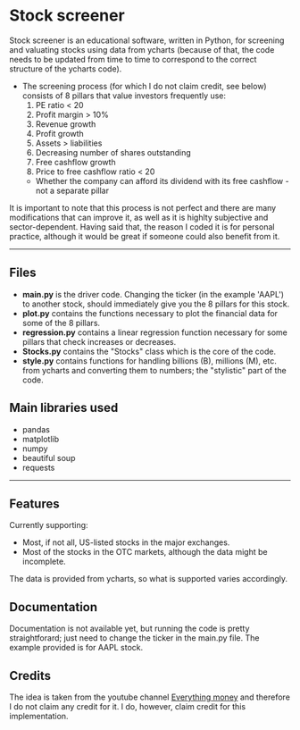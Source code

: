 # Stock screener

Stock screener is an educational software, written in Python, for screening and valuating stocks using data from ycharts (because of that, the code needs to be updated from time to time to correspond to the correct structure of the ycharts code).
- The screening process (for which I do not claim credit, see below) consists of 8 pillars that value investors frequently use:
	1) PE ratio < 20
	2) Profit margin > 10%
	3) Revenue growth
	4) Profit growth
	5) Assets > liabilities
	6) Decreasing number of shares outstanding
	7) Free cashflow growth
	8) Price to free cashflow ratio < 20
	- Whether the company can afford its dividend with its free cashflow - not a separate pillar

It is important to note that this process is not perfect and there are many modifications that can improve it, as well as it is highlty subjective and sector-dependent. Having said that, the reason I coded it is for personal practice, although it would be great if someone could also benefit from it.

---

## Files

*  **main.py** is the driver code. Changing the ticker (in the example 'AAPL') to another stock, should immediately give you the 8 pillars for this stock.
*  **plot.py** contains the functions necessary to plot the financial data for some of the 8 pillars.
*  **regression.py** contains a linear regression function necessary for some pillars that check increases or decreases.
*  **Stocks.py** contains the "Stocks" class which is the core of the code.
*  **style.py** contains functions for handling billions (B), millions (M), etc. from ycharts and converting them to numbers; the "stylistic" part of the code.

## Main libraries used

*  pandas
*  matplotlib
*  numpy
*  beautiful soup
*  requests

---

## Features

Currently supporting:

*  Most, if not all, US-listed stocks in the major exchanges.
*  Most of the stocks in the OTC markets, although the data might be incomplete.

The data is provided from ycharts, so what is supported varies accordingly.


## Documentation
Documentation is not available yet, but running the code is pretty straightforard; just need to change the ticker in the main.py file.
The example provided is for AAPL stock.

## Credits
The idea is taken from the youtube channel [Everything money](https://www.youtube.com/c/EverythingMoney) and therefore I do not claim any credit for it. I do, however, claim credit for this implementation.


